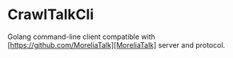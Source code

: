 # CrawlTalkCli

Golang command-line client compatible with [https://github.com/MoreliaTalk][MoreliaTalk] server and protocol.

[MoreliaTalk]: https://github.com/MoreliaTalk